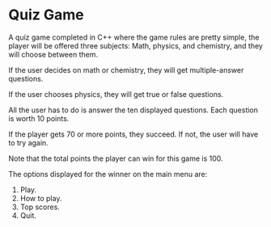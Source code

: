 # Quiz Game
A quiz game completed in C++ where the game rules are pretty simple, the player will be offered three subjects: Math, physics, and chemistry, and they will choose between them. 

If the user decides on math or chemistry, they will get multiple-answer questions. 

If the user chooses physics, they will get true or false questions. 

All the user has to do is answer the ten displayed questions. Each question is worth 10 points. 

If the player gets 70 or more points, they succeed. If not, the user will have to try again. 

Note that the total points the player can win for this game is 100. 

The options displayed for the winner on the main menu are:
1. Play.
2. How to play.
3. Top scores.
4. Quit.
